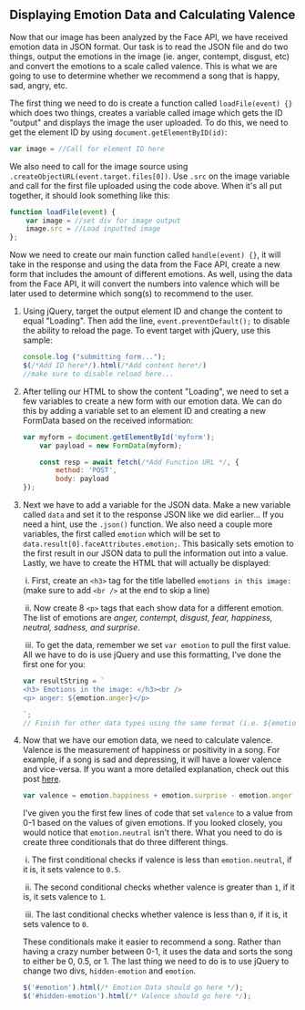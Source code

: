 ## Displaying Emotion Data and Calculating Valence

Now that our image has been analyzed by the Face API, we have received emotion data in JSON format. Our task is to read the JSON file and do two things, output the emotions in the image (ie. anger, contempt, disgust, etc) and convert the emotions to a scale called valence. This is what we are going to use to determine whether we recommend a song that is happy, sad, angry, etc.



The first thing we need to do is create a function called `loadFile(event) {}` which does two things, creates a variable called image which gets the ID "output" and displays the image the user uploaded. To do this, we need to get the element ID by using `document.getElementByID(id)`:

```javascript
var image = //Call for element ID here
```

We also need to call for the image source using `.createObjectURL(event.target.files[0])`. Use `.src` on the image variable and call for the first file uploaded using the code above. When it's all put together, it should look something like this:

```javascript
function loadFile(event) {
    var image = //set div for image output
    image.src = //Load inputted image
};
```

Now we need to create our main function called `handle(event) {}`, it will take in the response and using the data from the Face API, create a new form that includes the amount of different emotions. As well, using the data from the Face API, it will convert the numbers into valence which will be later used to determine which song(s) to recommend to the user.

1. Using jQuery, target the output element ID and change the content to equal "Loading". Then add the line, `event.preventDefault();` to disable the ability to reload the page. To event target with jQuery, use this sample:

   ```javascript
   console.log ("submitting form...");
   $(/*Add ID here*/).html(/*Add content here*/)
   //make sure to disable reload here...
   ```

2. After telling our HTML to show the content "Loading", we need to set a few variables to create a new form with our emotion data. We can do this by adding a variable set to an element ID and creating a new FormData based on the received information:

   ```javascript
   var myform = document.getElementById('myform');
       var payload = new FormData(myform);
   
       const resp = await fetch(/*Add Function URL */, {
           method: 'POST',
           body: payload
   });
   ```

3. Next we have to add a variable for the JSON data. Make a new variable called `data` and set it to the response JSON like we did earlier... If you need a hint, use the `.json()` function. We also need a couple more variables, the first called `emotion` which will be set to `data.result[0].faceAttributes.emotion;`. This basically sets emotion to the first result in our JSON data to pull the information out into a value. Lastly, we have to create the HTML that will actually be displayed:

   ​	i. First, create an `<h3>` tag for the title labelled `emotions in this image:` (make sure to add `<br />` at the end to skip a line)

   ​	ii. Now create 8 `<p>` tags that each show data for a different emotion. The list of emotions are *anger, contempt, disgust, fear, happiness, neutral, sadness, and surprise*. 

   ​	iii. To get the data, remember we set `var emotion` to pull the first value. All we have to do is use jQuery and use this formatting, I've done the first one for you:

   ```javascript
   var resultString = `
   <h3> Emotions in the image: </h3><br />
   <p> anger: ${emotion.anger}</p>
   
   `;
   // Finish for other data types using the same format (i.e. ${emotion.contempt}, and etc)
   ```

4. Now that we have our emotion data, we need to calculate valence. Valence is the measurement of happiness or positivity in a song. For example, if a song is sad and depressing, it will have a lower valence and vice-versa. If you want a more detailed explanation, check out this post [here](https://community.spotify.com/t5/Content-Questions/Valence-as-a-measure-of-happiness/td-p/4385221#:~:text=In%20Spotify%27s%20API%20is%20something%20called%20Valence%2C%20that,low%20valence%20sound%20more%20negative%20%28sad%2C%20depressed%2C%20angry%29.).

   ```javascript
   var valence = emotion.happiness + emotion.surprise - emotion.anger - emotion.contempt - emotion.disgust - emotion.fear - emotion.sadness;
   ```

   I've given you the first few lines of code that set `valence` to a value from 0-1 based on the values of given emotions. If you looked closely, you would notice that `emotion.neutral` isn't there. What you need to do is create three conditionals that do three different things.

   ​	i. The first conditional checks if valence is less than `emotion.neutral`, if it is, it sets valence 	to `0.5`.

   ​	ii. The second conditional checks whether valence is greater than `1`, if it is, it sets valence 	to `1`.

   ​	iii. The last conditional checks whether valence is less than `0`, if it is, it sets valence to `0`.

   These conditionals make it easier to recommend a song. Rather than having a crazy number between 0-1, it uses the data and sorts the song to either be 0, 0.5, or 1. The last thing we need to do is to use jQuery to change two divs, `hidden-emotion` and `emotion`. 

   ```javascript
   $('#emotion').html(/* Emotion Data should go here */);
   $('#hidden-emotion').html(/* Valence should go here */);
   ```

